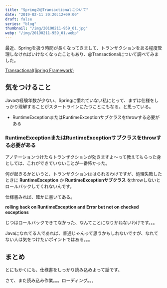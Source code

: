 ```yaml
---
title: "Springの@Transactionalについて"
date: "2019-02-11 20:20:12+09:00"
draft: false
series: "blog"
thumbnail: "/img/20190211-959_01.jpg"
webp: "/img/20190211-959_01.webp"
---
```

最近、Springを扱う時間が長くなってきまして、トランザクションをある程度管理しなければいけなくなったこともあり、@Transactionalについて調べてみました。  

[Transactional(Spring Framework)](https://docs.spring.io/spring-framework/docs/current/javadoc-api/org/springframework/transaction/annotation/Transactional.html)

## 気をつけること

Javaの経験年数が少ない、Springに慣れていない私にとって、まずは仕様をしっかり理解することがスタートラインにたつことにもなる。と思っている。  

<ul>
 	<li>RuntimeExceptionまたはRuntimeExceptionサブクラスをthrowする必要がある</li>
</ul>

### RuntimeExceptionまたはRuntimeExceptionサブクラスをthrowする必要がある

アノテーションつけたらトランザクションが効きますよ〜って教えてもらった身としては、これができていないことが一番怖かった。  

何が起きるかというと、トランザクションははられるわけですが、処理失敗したときに **RuntimeException** か **RuntimeExceptionサブクラス** をthrowしないとロールバックしてくれないんです。

仕様書みれば、確かに書いてある。  

**rolling back on RuntimeException and Error but not on checked exceptions**

じつはロールバックできてなかった、なんてことになりかねないわけです。。。  

Javaになれてる人であれば、普通じゃんって思うかもしれないですが、なれてない人は気をつけたいポイントではある。。。  

## まとめ

とにもかくにも、仕様書をしっかり読み込めよって話です。  

さて、また読み込み作業。。。ローディング。。。  